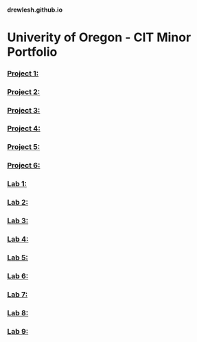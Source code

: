 #### drewlesh.github.io
# Univerity of Oregon - CIT Minor Portfolio

### [Project 1:](https://uo-cit-drewlesh.github.io/CIT281-Project-1/)

### [Project 2:](https://github.com/UO-CIT-drewlesh/CIT281-Project-2.git)

### [Project 3:](https://github.com/UO-CIT-drewlesh/CIT281-Project-3.git)

### [Project 4:](https://github.com/UO-CIT-drewlesh/CIT281-Project-4.git)

### [Project 5:](https://github.com/UO-CIT-drewlesh/CIT281-Project-5.git)

### [Project 6:](https://github.com/UO-CIT-drewlesh/CIT281-Project-6.git)



### [Lab 1:](https://github.com/UO-CIT-drewlesh/CIT281-lab-1.git)

### [Lab 2:](https://github.com/UO-CIT-drewlesh/CIT281-lab-2.git)

### [Lab 3:](https://github.com/UO-CIT-drewlesh/CIT281-lab-3.git)

### [Lab 4:](https://github.com/UO-CIT-drewlesh/CIT281-lab-4.git)

### [Lab 5:](https://github.com/UO-CIT-drewlesh/CIT281-lab-5.git)

### [Lab 6:](https://github.com/UO-CIT-drewlesh/CIT281-lab-6.git)

### [Lab 7:](https://github.com/UO-CIT-drewlesh/CIT281-lab-7.git)

### [Lab 8:](https://github.com/UO-CIT-drewlesh/CIT281-lab-8.git)

### [Lab 9:](https://github.com/UO-CIT-drewlesh/CIT281-lab-9.git)

